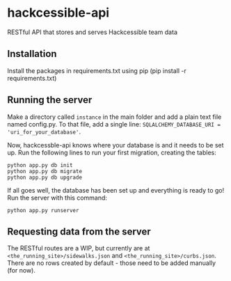 # hackcessible-api  
RESTful API that stores and serves Hackcessible team data


## Installation

Install the packages in requirements.txt using pip (pip install -r requirements.txt)  


## Running the server

Make a directory called `instance` in the main folder and add a plain text file named config.py. To that file, add a single line: `SQLALCHEMY_DATABASE_URI = 'uri_for_your_database'`.  

Now, hackcessble-api knows where your database is and it needs to be set up. Run the following lines to run your first migration, creating the tables:  

`python app.py db init`  
`python app.py db migrate`  
`python app.py db upgrade`  

If all goes well, the database has been set up and everything is ready to go! Run the server with this command:  

`python app.py runserver`

## Requesting data from the server

The RESTful routes are a WIP, but currently are at `<the_running_site>/sidewalks.json` and `<the_running_site>/curbs.json`. There are no rows created by default - those need to be added manually (for now).
